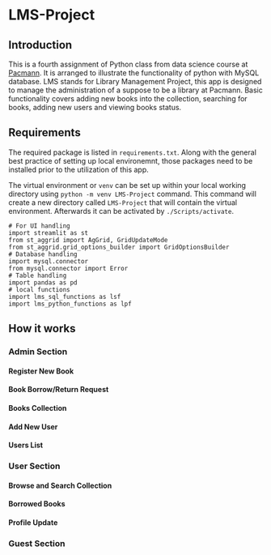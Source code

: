 # LMS-Project

## Introduction
This is a fourth assignment of Python class from data science course at [Pacmann](https://pacmann.io/). It is arranged to illustrate the functionality of python with MySQL database. LMS stands for Library Management Project, this app is designed to manage the administration of a suppose to be a library at Pacmann. Basic functionality covers adding new books into the collection, searching for books, adding new users and viewing books status.

## Requirements
The required package is listed in ```requirements.txt```. Along with the general best practice of setting up local environemnt, those packages need to be installed prior to the utilization of this app. 

The virtual environment or ```venv``` can be set up within your local working directory using  ```python -m venv LMS-Project``` command. This command will create a new directory called ```LMS-Project``` that will contain the virtual environment. Afterwards it can be activated by ```./Scripts/activate```. 


```
# For UI handling
import streamlit as st
from st_aggrid import AgGrid, GridUpdateMode
from st_aggrid.grid_options_builder import GridOptionsBuilder
# Database handling
import mysql.connector 
from mysql.connector import Error
# Table handling
import pandas as pd
# local functions
import lms_sql_functions as lsf
import lms_python_functions as lpf
```

## How it works
### Admin Section
#### Register New Book
#### Book Borrow/Return Request
#### Books Collection
#### Add New User
#### Users List
### User Section
#### Browse and Search Collection
#### Borrowed Books
#### Profile Update
### Guest Section
